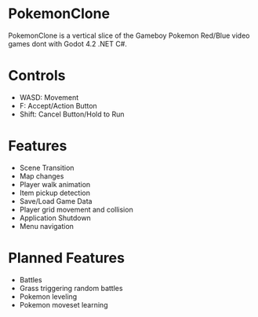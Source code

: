 # PokemonClone
PokemonClone is a vertical slice of the Gameboy Pokemon Red/Blue video games dont with Godot 4.2 .NET C#.

# Controls
- WASD: Movement
- F: Accept/Action Button
- Shift: Cancel Button/Hold to Run

# Features
- Scene Transition
- Map changes
- Player walk animation
- Item pickup detection
- Save/Load Game Data
- Player grid movement and collision
- Application Shutdown
- Menu navigation

# Planned Features
- Battles
- Grass triggering random battles
- Pokemon leveling
- Pokemon moveset learning
